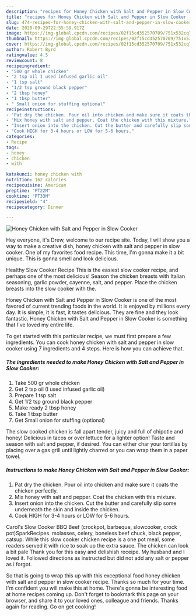 ```yaml
---
description: "recipes for Honey Chicken with Salt and Pepper in Slow Cooker | how to make the best Honey Chicken with Salt and Pepper in Slow Cooker"
title: "recipes for Honey Chicken with Salt and Pepper in Slow Cooker | how to make the best Honey Chicken with Salt and Pepper in Slow Cooker"
slug: 474-recipes-for-honey-chicken-with-salt-and-pepper-in-slow-cooker-how-to-make-the-best-honey-chicken-with-salt-and-pepper-in-slow-cooker
date: 2020-09-29T22:55:59.917Z
image: https://img-global.cpcdn.com/recipes/02f15cd352570709/751x532cq70/honey-chicken-with-salt-and-pepper-in-slow-cooker-recipe-main-photo.jpg
thumbnail: https://img-global.cpcdn.com/recipes/02f15cd352570709/751x532cq70/honey-chicken-with-salt-and-pepper-in-slow-cooker-recipe-main-photo.jpg
cover: https://img-global.cpcdn.com/recipes/02f15cd352570709/751x532cq70/honey-chicken-with-salt-and-pepper-in-slow-cooker-recipe-main-photo.jpg
author: Robert Byrd
ratingvalue: 4.5
reviewcount: 8
recipeingredient:
- "500 gr whole chicken"
- "2 tsp oil I used infused garlic oil"
- "1 tsp salt"
- "1/2 tsp ground black pepper"
- "2 tbsp honey"
- "1 tbsp butter"
- " Small onion for stuffing optional"
recipeinstructions:
- "Pat dry the chicken. Pour oil into chicken and make sure it coats the chicken perfectly."
- "Mix honey with salt and pepper. Coat the chicken with this mixture."
- "Insert onion into the chicken. Cut the butter and carefully slip some underneath the skin and inside the chicken."
- "Cook HIGH for 3-4 hours or LOW for 5-6 hours."
categories:
- Recipe
tags:
- honey
- chicken
- with

katakunci: honey chicken with 
nutrition: 162 calories
recipecuisine: American
preptime: "PT22M"
cooktime: "PT33M"
recipeyield: "4"
recipecategory: Dinner

---
```



![Honey Chicken with Salt and Pepper in Slow Cooker](https://img-global.cpcdn.com/recipes/02f15cd352570709/751x532cq70/honey-chicken-with-salt-and-pepper-in-slow-cooker-recipe-main-photo.jpg)

Hey everyone, it's Drew, welcome to our recipe site. Today, I will show you a way to make a creative dish, honey chicken with salt and pepper in slow cooker. One of my favorites food recipe. This time, I'm gonna make it a bit unique. This is gonna smell and look delicious.

Healthy Slow Cooker Recipe This is the easiest slow cooker recipe, and perhaps one of the most delicious! Season the chicken breasts with Italian seasoning, garlic powder, cayenne, salt, and pepper. Place the chicken breasts into the slow cooker with the.

Honey Chicken with Salt and Pepper in Slow Cooker is one of the most favored of current trending foods in the world. It is enjoyed by millions every day. It is simple, it is fast, it tastes delicious. They are fine and they look fantastic. Honey Chicken with Salt and Pepper in Slow Cooker is something that I've loved my entire life.


To get started with this particular recipe, we must first prepare a few ingredients. You can cook honey chicken with salt and pepper in slow cooker using 7 ingredients and 4 steps. Here is how you can achieve that.

<!--inarticleads1-->

##### The ingredients needed to make Honey Chicken with Salt and Pepper in Slow Cooker:

1. Take 500 gr whole chicken
1. Get 2 tsp oil (I used infused garlic oil)
1. Prepare 1 tsp salt
1. Get 1/2 tsp ground black pepper
1. Make ready 2 tbsp honey
1. Take 1 tbsp butter
1. Get  Small onion for stuffing (optional)


The slow cooked chicken is fall apart tender, juicy and full of chipotle and honey! Delicious in tacos or over lettuce for a lighter option! Taste and season with salt and pepper, if desired. You can either char your tortillas by placing over a gas grill until lightly charred or you can wrap them in a paper towel. 

<!--inarticleads2-->

##### Instructions to make Honey Chicken with Salt and Pepper in Slow Cooker:

1. Pat dry the chicken. Pour oil into chicken and make sure it coats the chicken perfectly.
1. Mix honey with salt and pepper. Coat the chicken with this mixture.
1. Insert onion into the chicken. Cut the butter and carefully slip some underneath the skin and inside the chicken.
1. Cook HIGH for 3-4 hours or LOW for 5-6 hours.


Carol&#39;s Slow Cooker BBQ Beef (crockpot, barbeque, slowcooker, crock pot)SparkRecipes. molasses, celery, boneless beef chuck, black pepper, catsup. While this slow cooker chicken recipe is a one pot meal, some readers served it with rice to soak up the extra sauce. The chicken can look a bit pale Thank you for this easy and delishish receipe. My husband and I loved it. Followed directions as instructed but did not add any salt or pepper as i forgot. 

So that is going to wrap this up with this exceptional food honey chicken with salt and pepper in slow cooker recipe. Thanks so much for your time. I'm confident you will make this at home. There's gonna be interesting food at home recipes coming up. Don't forget to bookmark this page on your browser, and share it to your loved ones, colleague and friends. Thanks again for reading. Go on get cooking!
